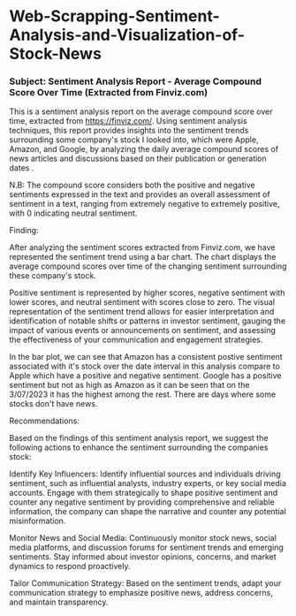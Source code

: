 # Web-Scrapping-Sentiment-Analysis-and-Visualization-of-Stock-News

### Subject: Sentiment Analysis Report - Average Compound Score Over Time (Extracted from Finviz.com) 

This is a sentiment analysis report on the average compound score over time, extracted from https://finviz.com/. Using sentiment analysis techniques, this report provides insights into the sentiment trends surrounding some company's stock I looked into, which were Apple, Amazon, and Google, by analyzing the daily average compound scores of news articles and discussions based on their publication or generation dates .

N.B: The compound score considers both the positive and negative sentiments expressed in the text and provides an overall assessment of sentiment in a text, ranging from extremely negative to extremely positive, with 0 indicating neutral sentiment.

Finding:

After analyzing the sentiment scores extracted from Finviz.com, we have represented the sentiment trend using a bar chart. The chart displays the average compound scores over time of the changing sentiment surrounding these company's stock.

Positive sentiment is represented by higher scores, negative sentiment with lower scores, and neutral sentiment with scores close to zero. The visual representation of the sentiment trend allows for easier interpretation and identification of notable shifts or patterns in investor sentiment, gauging the impact of various events or announcements on sentiment, and assessing the effectiveness of your communication and engagement strategies.

In the bar plot, we can see that Amazon has a consistent postive sentiment associated with it's stock over the date interval in this analysis compare to Apple which have a positive and negative sentiment. Google has a positive sentiment but not as high as Amazon as it can be seen that on the 3/07/2023 it has the highest among the rest. There are days where some stocks don't have news. 

Recommendations:

Based on the findings of this sentiment analysis report, we suggest the following actions to enhance the sentiment surrounding the companies stock:

Identify Key Influencers: Identify influential sources and individuals driving sentiment, such as influential analysts, industry experts, or key social media accounts. Engage with them strategically to shape positive sentiment and counter any negative sentiment by providing comprehensive and reliable information, the company can shape the narrative and counter any potential misinformation.

Monitor News and Social Media: Continuously monitor stock news, social media platforms, and discussion forums for sentiment trends and emerging sentiments. Stay informed about investor opinions, concerns, and market dynamics to respond proactively.

Tailor Communication Strategy: Based on the sentiment trends, adapt your communication strategy to emphasize positive news, address concerns, and maintain transparency. 







